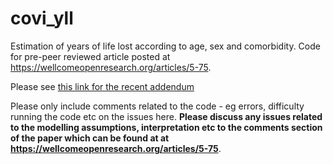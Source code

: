 # covi_yll
Estimation of years of life lost according to age, sex and comorbidity.
Code for pre-peer reviewed article posted at https://wellcomeopenresearch.org/articles/5-75.

Please see [this link for the recent addendum](Scripts/Addendum.md)

Please only include comments related to the code - eg errors, difficulty running the code etc on the issues here. **Please discuss any issues related to the modelling assumptions, interpretation etc to the comments section of the paper which can be found at at https://wellcomeopenresearch.org/articles/5-75**.
